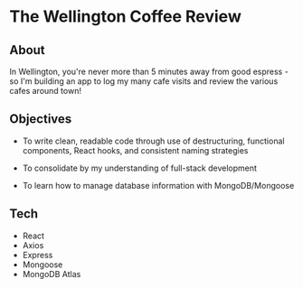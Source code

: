 # The Wellington Coffee Review

## About

In Wellington, you're never more than 5 minutes away from good espress - so I'm building an app to log my many cafe visits and review the various cafes around town! 

## Objectives

* To write clean, readable code through use of destructuring, functional components, React hooks, and consistent naming strategies

* To consolidate by my understanding of full-stack development

* To learn how to manage database information with MongoDB/Mongoose

## Tech
* React
* Axios
* Express
* Mongoose
* MongoDB Atlas

